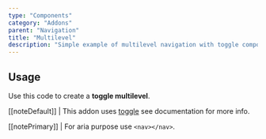 ```yaml
---
type: "Components"
category: "Addons"
parent: "Navigation"
title: "Multilevel"
description: "Simple example of multilevel navigation with toggle component."
---
```


## Usage

Use this code to create a **toggle multilevel**.

[[noteDefault]]
| This addon uses [toggle](/components/core/toggle) see documentation for more info.

[[notePrimary]]
| For aria purpose use `<nav></nav>`.

<demo>
  <demoinline src="demos/components/addons/navigation/multilevel">
  </demoinline>
</demo>
